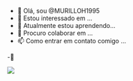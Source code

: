 - 👋 Olá, sou @MURILLOH1995
- 👀 Estou interessado em ...
- 🌱 Atualmente estou aprendendo...
- 💞️ Procuro colaborar em ...
- 📫 Como entrar em contato comigo ...

<!---
MURILLOH1995/MURILLOH1995 é um ✨ repositório especial ✨ porque seu `README.md` (this file) aparece em seu perfil do hithub.
Você pode clicar no link Visualizar para ver suas alterações.
--->
-🥦

![](https://d11a6trkgmumsb.cloudfront.net/original/3X/e/1/e13dda99ca718bc17e3d446c67199a3c83615c8f.gif)
